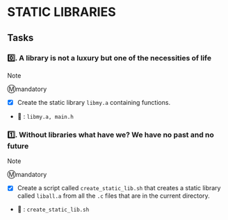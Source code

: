 # STATIC LIBRARIES

## Tasks

### :zero:. A library is not a luxury but one of the necessities of life

> [!NOTE]
> :m:mandatory

- [x] Create the static library `libmy.a` containing functions.

- :file_folder: : `libmy.a, main.h`

### :one:. Without libraries what have we? We have no past and no future

> [!NOTE]
> :m:mandatory

- [x] Create a script called `create_static_lib.sh` that creates a static library called `liball.a` from all the `.c` files that are in the current directory.

- :file_folder: : `create_static_lib.sh`
